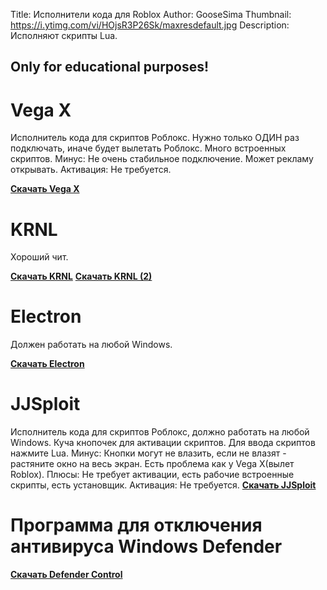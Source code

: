 Title: Исполнители кода для Roblox
Author: GooseSima
Thumbnail: https://i.ytimg.com/vi/HOjsR3P26Sk/maxresdefault.jpg
Description: Исполняют скрипты Lua.

## Only for educational purposes!

# Vega X

Исполнитель кода для скриптов Роблокс. Нужно только ОДИН раз подключать, иначе будет вылетать Роблокс. Много встроенных скриптов.
Минус: Не очень стабильное подключение. Может рекламу открывать.
Активация: Не требуется.

[**Скачать Vega X**](https://natevanghacks.com/hacks/vegax.php)

# KRNL

Хороший чит.
    
[**Скачать KRNL**](https://natevanghacks.com/hacks/krnl.php)
[**Скачать KRNL (2)**](https://krnl.ca/)

# Electron

Должен работать на любой Windows.

[**Скачать Electron**](https://natevanghacks.com/hacks/electron.php)

# JJSploit

Исполнитель кода для скриптов Роблокс, должно работать на любой Windows. Куча кнопочек для активации скриптов. Для ввода скриптов нажмите Lua.
Минус: Кнопки могут не влазить, если не влазят - растяните окно на весь экран. Есть проблема как у Vega X(вылет Roblox).
Плюсы: Не требует активации, есть рабочие встроенные скрипты, есть установщик.
Активация: Не требуется. 
[**Скачать JJSploit**](https://natevanghacks.com/hacks/jjsploit.php)

# Программа для отключения антивируса Windows Defender

[**Скачать Defender Control**](https://www.sordum.org/9480)